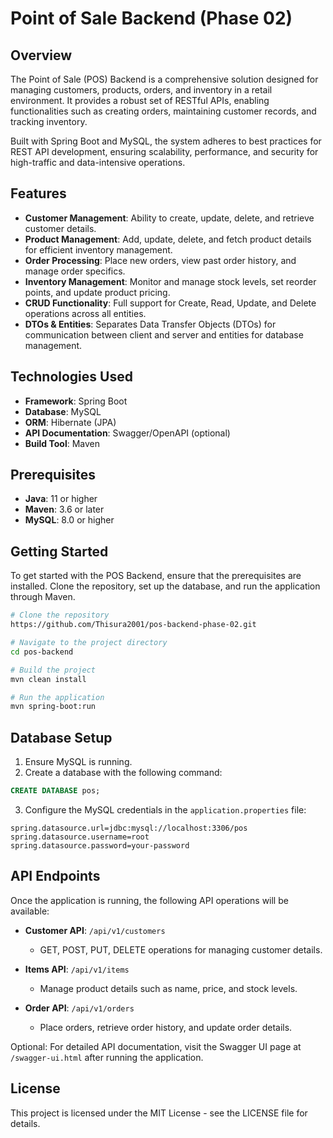 # Point of Sale Backend (Phase 02)

## Overview

The Point of Sale (POS) Backend is a comprehensive solution designed for managing customers, products, orders, and inventory in a retail environment. It provides a robust set of RESTful APIs, enabling functionalities such as creating orders, maintaining customer records, and tracking inventory.

Built with Spring Boot and MySQL, the system adheres to best practices for REST API development, ensuring scalability, performance, and security for high-traffic and data-intensive operations.

## Features

- **Customer Management**: Ability to create, update, delete, and retrieve customer details.
- **Product Management**: Add, update, delete, and fetch product details for efficient inventory management.
- **Order Processing**: Place new orders, view past order history, and manage order specifics.
- **Inventory Management**: Monitor and manage stock levels, set reorder points, and update product pricing.
- **CRUD Functionality**: Full support for Create, Read, Update, and Delete operations across all entities.
- **DTOs & Entities**: Separates Data Transfer Objects (DTOs) for communication between client and server and entities for database management.
  
## Technologies Used

- **Framework**: Spring Boot
- **Database**: MySQL
- **ORM**: Hibernate (JPA)
- **API Documentation**: Swagger/OpenAPI (optional)
- **Build Tool**: Maven

## Prerequisites

- **Java**: 11 or higher
- **Maven**: 3.6 or later
- **MySQL**: 8.0 or higher

## Getting Started

To get started with the POS Backend, ensure that the prerequisites are installed. Clone the repository, set up the database, and run the application through Maven.

```bash
# Clone the repository
https://github.com/Thisura2001/pos-backend-phase-02.git

# Navigate to the project directory
cd pos-backend

# Build the project
mvn clean install

# Run the application
mvn spring-boot:run
```

## Database Setup

1. Ensure MySQL is running.
2. Create a database with the following command:

```sql
CREATE DATABASE pos;
```

3. Configure the MySQL credentials in the `application.properties` file:

```properties
spring.datasource.url=jdbc:mysql://localhost:3306/pos
spring.datasource.username=root
spring.datasource.password=your-password
```

## API Endpoints

Once the application is running, the following API operations will be available:

- **Customer API**: `/api/v1/customers`
  - GET, POST, PUT, DELETE operations for managing customer details.
  
- **Items API**: `/api/v1/items`
  - Manage product details such as name, price, and stock levels.
  
- **Order API**: `/api/v1/orders`
  - Place orders, retrieve order history, and update order details.

Optional: For detailed API documentation, visit the Swagger UI page at `/swagger-ui.html` after running the application.

## License

This project is licensed under the MIT License - see the LICENSE file for details.
